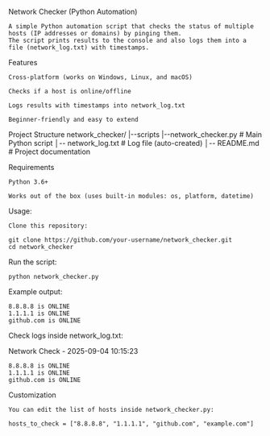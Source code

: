 Network Checker (Python Automation)

    A simple Python automation script that checks the status of multiple hosts (IP addresses or domains) by pinging them.
    The script prints results to the console and also logs them into a file (network_log.txt) with timestamps.

Features

    Cross-platform (works on Windows, Linux, and macOS)

    Checks if a host is online/offline

    Logs results with timestamps into network_log.txt

    Beginner-friendly and easy to extend

Project Structure
    network_checker/
    |--scripts
       |--network_checker.py   # Main Python script
    │-- network_log.txt      # Log file (auto-created)
    │-- README.md            # Project documentation

Requirements

    Python 3.6+

    Works out of the box (uses built-in modules: os, platform, datetime)

Usage:

    Clone this repository:

    git clone https://github.com/your-username/network_checker.git
    cd network_checker


Run the script:

    python network_checker.py


Example output:

    8.8.8.8 is ONLINE 
    1.1.1.1 is ONLINE 
    github.com is ONLINE 


Check logs inside network_log.txt:

Network Check - 2025-09-04 10:15:23

    8.8.8.8 is ONLINE
    1.1.1.1 is ONLINE 
    github.com is ONLINE 

Customization

    You can edit the list of hosts inside network_checker.py:

    hosts_to_check = ["8.8.8.8", "1.1.1.1", "github.com", "example.com"]
